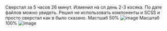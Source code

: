 Сверстал за 5 часов 26 минут. Изменил на сл день 2-3 косяка. По дате файлов можно увидеть.
Решил не использовать компоненты и SCSS и просто сверстал как в было сказано.
Мастшаб 50%
![image](https://github.com/DonParuyr/Xoble_design/assets/95251384/27fb1aae-23cc-4650-a554-d6923edd574f)
Масштаб 100%
![image](https://github.com/DonParuyr/Xoble_design/assets/95251384/aff37ee0-8fa0-49d3-9f30-463d31819df6)
